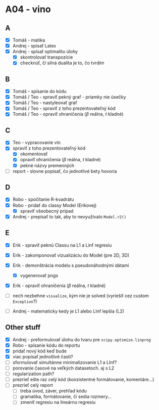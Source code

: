 # A04 - vino

## A
- [x] Tomáš - matika
- [x] Andrej - spísať Latex
- [x] Andrej - spísať optimalitu úlohy
  - [x] skontrolovať transpozície
  - [x] checknúť, či silná dualita je to, čo tvrdím

## B
- [x] Tomáš - spísanie do kódu
- [x] Tomáš / Teo - spraviť pekný graf - priamky nie úsečky
- [x] Tomáš / Teo - nastyleovať graf
- [x] Tomáš / Teo - spraviť z toho prezentovateľný kód
- [x] Tomáš / Teo - opraviť ohraničenia ($\beta$ reálna, $t$ kladné)

## C
- [x] Teo - vypracovanie vín
- [x] spraviť z toho prezentovateľný kód
  - [x] okomentovať
  - [x] opraviť ohraničenia ($\beta$ reálna, $t$ kladné)
  - [x] pekné názvy premenných
- [ ] report - slovne popísať, čo jednotlivé bety hovoria

## D
- [x] Robo - spočítanie R-kvadrátu
- [x] Robo - pridať do classy Model (Erikovej)
  - [x] spraviť všeobecný prípad
- [x] Andrej - prepísať to tak, aby to nevyužívalo `Model.r2()`

## E
- [x] Erik - spraviť peknú Classu na L1 a Linf regresiu
- [x] Erik - zakomponovať vizualizáciu do Model (pre 2D, 3D)
- [x] Erik - demonštrácia modelu s pseudonáhodnými dátami
  - [x] vygenerovať pngs
- [x] Erik - opraviť ohraničenia ($\beta$ reálna, $t$ kladné)
- [ ] nech nezbehne `visualize`, kým nie je solved (vyriešiť cez custom `Exception`?)
- [ ] Andrej - matematicky kedy je L1 alebo LInf lepšia (L2)

  
## Other stuff
- [x] Andrej - preformulovať úlohu do tvaru pre `scipy.optimize.linprog`
- [x] Robo - spísanie kódu do reportu
- [x] pridať nový kód keď bude
- [x] viac popísať jednotlivé časti?
- [ ] sformulovať simultánne minimalizovanie L1 a LInf?
- [ ] porovanie časové na veľkých datasetoch. aj s L2
- [ ] regularization path?
- [ ] prezrieť ešte raz celý kód (konzistentné formátovanie, komentáre...)
- [ ] prezrieť celý report
  - [ ] treba úvod, záver, prehľad kódu
  - [ ] gramatika, formátovanie, či sedia rozmery...
  - [ ] zmeniť regresiu na lineárnu regresiu
